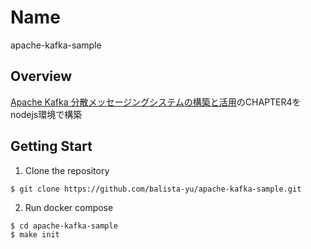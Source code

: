 # Name

apache-kafka-sample

## Overview
[Apache Kafka 分散メッセージングシステムの構築と活用](https://www.shoeisha.co.jp/book/detail/9784798152370)のCHAPTER4をnodejs環境で構築

## Getting Start

1. Clone the repository

```
$ git clone https://github.com/balista-yu/apache-kafka-sample.git
```

2. Run docker compose
```
$ cd apache-kafka-sample
$ make init
```
